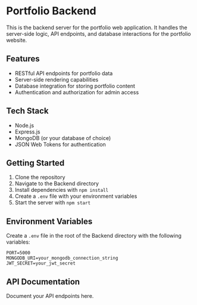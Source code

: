 # Portfolio Backend

This is the backend server for the portfolio web application. It handles the server-side logic, API endpoints, and database interactions for the portfolio website.

## Features

- RESTful API endpoints for portfolio data
- Server-side rendering capabilities
- Database integration for storing portfolio content
- Authentication and authorization for admin access

## Tech Stack

- Node.js
- Express.js
- MongoDB (or your database of choice)
- JSON Web Tokens for authentication

## Getting Started

1. Clone the repository
2. Navigate to the Backend directory
3. Install dependencies with `npm install`
4. Create a `.env` file with your environment variables
5. Start the server with `npm start`

## Environment Variables

Create a `.env` file in the root of the Backend directory with the following variables:

```
PORT=5000
MONGODB_URI=your_mongodb_connection_string
JWT_SECRET=your_jwt_secret
```

## API Documentation

Document your API endpoints here.


